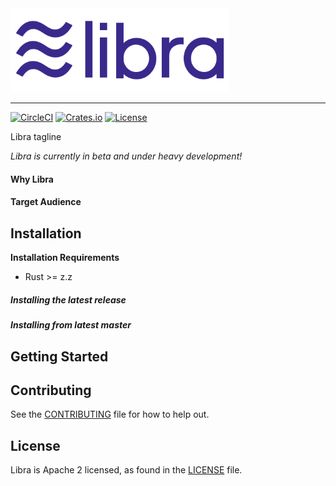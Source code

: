<a href="https://developers.libra.org">
  <img width="350" src="./libra.png" alt="Libra Logo" />
</a>

<hr/>

[![CircleCI](https://circleci.com/gh/libra/libra.svg?style=shield)](https://circleci.com/gh/libra/libra)
[![Crates.io]()]()
[![License](https://img.shields.io/badge/license-Apache-green.svg)](LICENSE.md)

Libra tagline

*Libra is currently in beta and under heavy development!*

#### Why Libra



#### Target Audience



## Installation

**Installation Requirements**
- Rust >= z.z


##### Installing the latest release

##### Installing from latest master



## Getting Started


## Contributing
See the [CONTRIBUTING](CONTRIBUTING.md) file for how to help out.


## License
Libra is Apache 2 licensed, as found in the [LICENSE](LICENSE) file.
